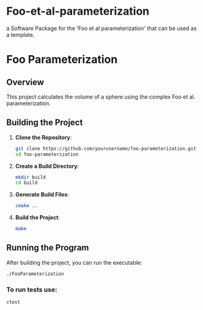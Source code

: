 # Foo-et-al-parameterization
a Software Package for the 'Foo et al parameterization' that can be used as a template.

# Foo Parameterization

## Overview
This project calculates the volume of a sphere using the complex Foo et al. parameterization.

## Building the Project

1. **Clone the Repository**:
    ```sh
    git clone https://github.com/yourusername/foo-parameterization.git
    cd foo-parameterization
    ```

2. **Create a Build Directory**:
    ```sh
    mkdir build
    cd build
    ```

3. **Generate Build Files**:
    ```sh
    cmake ..
    ```

4. **Build the Project**:
    ```sh
    make
    ```

## Running the Program

After building the project, you can run the executable:
```sh
./FooParameterization

```
### To run tests use:
```sh
ctest
